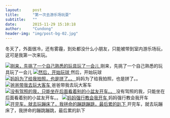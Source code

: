 ```yaml
---
layout:     post
title:      "第一次去游乐场玩耍"
subtitle:   ""
date:       2015-11-29 15:10:18
author:     "Cundong"
header-img: "img/post-bg-02.jpg"
---
```


<P>
    冬天了，外面很冷，还有雾霾，到处都没什么小朋友，只能被带到室内游乐场玩，这可是我第一次来玩。
</p>

<a href="#">
    <img src="{{ site.baseurl }}/img/map_23.jpg" alt="刚来，先挑了一个自己熟悉的玩具玩了一会儿">
</a>
<span class="caption text-muted">刚来，先挑了一个自己熟悉的玩具玩了一会儿</span>

<a href="#">
    <img src="{{ site.baseurl }}/img/map_24.jpg" alt="然后，开始玩球">
</a>
<span class="caption text-muted">然后，开始玩球</span>

<a href="#">
    <img src="{{ site.baseurl }}/img/map_25.jpg" alt="妈妈为了给我拍照，也是拼了。。">
</a>
<span class="caption text-muted">妈妈为了给我拍照，也是拼了。。</span>

<a href="#">
    <img src="{{ site.baseurl }}/img/map_26.jpg" alt="爸爸带我去玩大客车">
</a>
<span class="caption text-muted">爸爸带我去玩大客车</span>

<a href="#">
    <img src="{{ site.baseurl }}/img/map_27.jpg" alt="没有驾照的我，只能坐在后面看着别的小盆友开车。。">
</a>
<span class="caption text-muted">没有驾照的我，只能坐在后面看着别的小盆友开车。。</span>

<a href="#">
    <img src="{{ site.baseurl }}/img/map_28.jpg" alt="妈妈强行教会我开车">
</a>
<span class="caption text-muted">妈妈强行教会我开车</span>

<a href="#">
    <img src="{{ site.baseurl }}/img/map_29.jpg" alt="开完车，就去玩蹦床了，我拼命的蹦跳蹦跳，最后累的趴下">
</a>
<span class="caption text-muted">开完车，就去玩蹦床了，我拼命的蹦跳蹦跳，最后累的趴下</span>